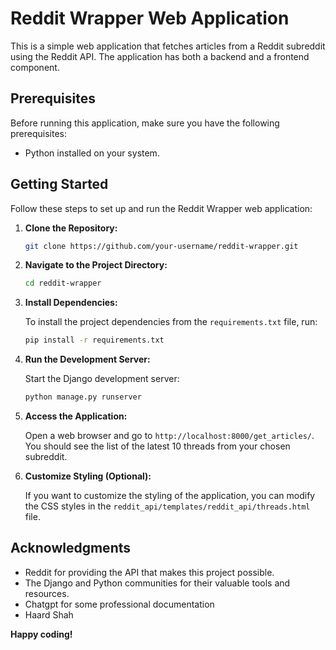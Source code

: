 # Reddit Wrapper Web Application


This is a simple web application that fetches articles from a Reddit subreddit using the Reddit API. The application has both a backend and a frontend component.

## Prerequisites

Before running this application, make sure you have the following prerequisites:

- Python installed on your system.

## Getting Started

Follow these steps to set up and run the Reddit Wrapper web application:

1. **Clone the Repository:**

   ```bash
   git clone https://github.com/your-username/reddit-wrapper.git
   ```

2. **Navigate to the Project Directory:**

   ```bash
   cd reddit-wrapper
   ```

3. **Install Dependencies:**

   To install the project dependencies from the `requirements.txt` file, run:

   ```bash
   pip install -r requirements.txt
   ```

4. **Run the Development Server:**

   Start the Django development server:

   ```bash
   python manage.py runserver
   ```

5. **Access the Application:**

   Open a web browser and go to `http://localhost:8000/get_articles/`. You should see the list of the latest 10 threads from your chosen subreddit.

6. **Customize Styling (Optional):**

   If you want to customize the styling of the application, you can modify the CSS styles in the `reddit_api/templates/reddit_api/threads.html` file.


## Acknowledgments

- Reddit for providing the API that makes this project possible.
- The Django and Python communities for their valuable tools and resources.
- Chatgpt for some professional documentation
- Haard Shah


**Happy coding!**
```

